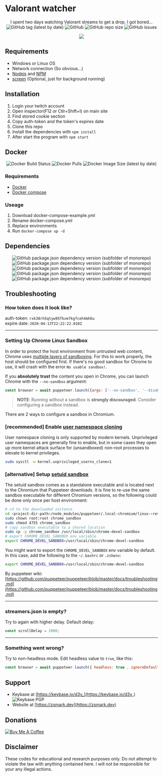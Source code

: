 

# Valorant watcher
<center> I spent two days watching Valorant streams to get a drop. I got bored...  </center>
<center>
<img alt="GitHub tag (latest by date)" src="https://img.shields.io/github/v/tag/D3vl0per/Valorant-watcher">
<img alt="GitHub" src="https://img.shields.io/github/repo-size/D3vl0per/Valorant-watcher">
<img alt="GitHub repo size" src="https://img.shields.io/github/license/D3vl0per/Valorant-watcher">
<img alt="GitHub issues" src="https://img.shields.io/github/issues/D3vl0per/Valorant-watcher">

<a href="https://asciinema.org/a/E4bhVEjYsiZ8fLHqIuVXOiBGb" target="_blank"><img src="https://asciinema.org/a/E4bhVEjYsiZ8fLHqIuVXOiBGb.svg" /></a>
</center>



## Requirements

 - Windows or Linux OS
 - Network connection (So obvious...)
 - [Nodejs](https://nodejs.org/en/download/) and [NPM](https://www.npmjs.com/get-npm)
 - [screen](https://linuxize.com/post/how-to-use-linux-screen/) (Optional, just for background running)


## Installation

1. Login your twitch account
2. Open inspector(F12 or Ctlr+Shift+I) on main site
3. Find stored cookie section
4. Copy auth-token and the token's expires date
5. Clone this repo
6. Install the dependencies with `npm install`
7. After start the program with `npm start`

## Docker
<center>
<img alt="Docker Build Status" src="https://img.shields.io/docker/build/d3vm/Valorant-watcher">
<img alt="Docker Pulls" src="https://img.shields.io/docker/pulls/d3vm/valorat-watcher">
<img alt="Docker Image Size (latest by date)" src="https://img.shields.io/docker/image-size/d3vm/valorat-watcher">
</center>

### Requirements
- [Docker](https://docs.docker.com/get-docker/)
- [Docker compose](https://docs.docker.com/compose/install/)
### Useage
1. Download docker-compose-example.yml
2. Rename docker-compose.yml
3. Replace environments
4. Run `docker-compose up -d`
## Dependencies
<center>
<img alt="GitHub package.json dependency version (subfolder of monorepo)" src="https://img.shields.io/github/package-json/dependency-version/D3vl0per/Valorant-watcher/puppeteer">
<img alt="GitHub package.json dependency version (subfolder of monorepo)" src="https://img.shields.io/github/package-json/dependency-version/D3vl0per/Valorant-watcher/chrome-launcher">
<img alt="GitHub package.json dependency version (subfolder of monorepo)" src="https://img.shields.io/github/package-json/dependency-version/D3vl0per/Valorant-watcher/cheerio">
<img alt="GitHub package.json dependency version (subfolder of monorepo)" src="https://img.shields.io/github/package-json/dependency-version/D3vl0per/Valorant-watcher/inquirer">
<img alt="GitHub package.json dependency version (subfolder of monorepo)" src="https://img.shields.io/github/package-json/dependency-version/D3vl0per/Valorant-watcher/dotenv">
</center>

## Troubleshooting

### How token does it look like?
auth-token: `rxk38rh5qtyw95fkvm7kgfceh4mh6u`  
expire date: `2020-04-13T22:22:22.010Z`  
___

### Setting Up Chrome Linux Sandbox

In order to protect the host environment from untrusted web content, Chrome uses [multiple layers of sandboxing](https://chromium.googlesource.com/chromium/src/+/HEAD/docs/linux_sandboxing.md). For this to work properly,
the host should be configured first. If there's no good sandbox for Chrome to use, it will crash
with the error `No usable sandbox!`.

If you **absolutely trust** the content you open in Chrome, you can launch Chrome
with the `--no-sandbox` argument:

```js
const browser = await puppeteer.launch({args: ['--no-sandbox', '--disable-setuid-sandbox']});
```

> **NOTE**: Running without a sandbox is **strongly discouraged**. Consider configuring a sandbox instead.

There are 2 ways to configure a sandbox in Chromium.

### [recommended] Enable [user namespace cloning](http://man7.org/linux/man-pages/man7/user_namespaces.7.html)

User namespace cloning is only supported by modern kernels. Unprivileged user namespaces are generally fine to enable,
but in some cases they open up more kernel attack surface for (unsandboxed) non-root processes to elevate to
kernel privileges.

```bash
sudo sysctl -w kernel.unprivileged_userns_clone=1
```

### [alternative] Setup [setuid sandbox](https://chromium.googlesource.com/chromium/src/+/HEAD/docs/linux_suid_sandbox_development.md)

The setuid sandbox comes as a standalone executable and is located next to the Chromium that Puppeteer downloads. It is
fine to re-use the same sandbox executable for different Chromium versions, so the following could be
done only once per host environment:

```bash
# cd to the downloaded instance
cd <project-dir-path>/node_modules/puppeteer/.local-chromium/linux-<revision>/chrome-linux/
sudo chown root:root chrome_sandbox
sudo chmod 4755 chrome_sandbox
# copy sandbox executable to a shared location
sudo cp -p chrome_sandbox /usr/local/sbin/chrome-devel-sandbox
# export CHROME_DEVEL_SANDBOX env variable
export CHROME_DEVEL_SANDBOX=/usr/local/sbin/chrome-devel-sandbox
```

You might want to export the `CHROME_DEVEL_SANDBOX` env variable by default. In this case, add the following to the `~/.bashrc`
or `.zshenv`:

```bash
export CHROME_DEVEL_SANDBOX=/usr/local/sbin/chrome-devel-sandbox
```

By puppeteer wiki: [https://github.com/puppeteer/puppeteer/blob/master/docs/troubleshooting.md](https://github.com/puppeteer/puppeteer/blob/master/docs/troubleshooting.md)
___
### streamers.json is empty?

Try to again with higher delay.
Default delay:
```javascript
const scrollDelay = 2000;
```
___
### Something went wrong?
Try to non-headless mode. Edit headless value to `true`, like this:
```javascript
const browser = await puppeteer.launch({ headless: true , ignoreDefaultArgs: ['--mute-audio']});
```
## Support
 - Keybase at [https://keybase.io/d3v_](https://keybase.io/d3v_) ![Keybase PGP](https://img.shields.io/keybase/pgp/d3v_)
 - Website at [https://zsmark.dev](https://zsmark.dev)
## Donations
[![Buy Me A Coffee](https://www.buymeacoffee.com/assets/img/custom_images/orange_img.png)](https://www.buymeacoffee.com/D3v)

## Disclaimer
These codes for educational and research purposes only.
Do not attempt to violate the law with anything contained here.
I will not be responsible for your any illegal actions.

